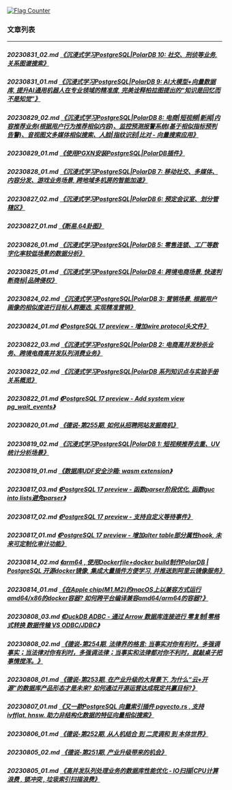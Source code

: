 <a rel="nofollow" href="http://info.flagcounter.com/h9V1"  ><img src="http://s03.flagcounter.com/count/h9V1/bg_FFFFFF/txt_000000/border_CCCCCC/columns_2/maxflags_12/viewers_0/labels_0/pageviews_0/flags_0/"  alt="Flag Counter"  border="0"  ></a>  
  
### 文章列表  
----  
##### 20230831_02.md   [《沉浸式学习PostgreSQL|PolarDB 10: 社交、刑侦等业务, 关系图谱搜索》](20230831_02.md)  
##### 20230831_01.md   [《沉浸式学习PostgreSQL|PolarDB 9: AI大模型+向量数据库, 提升AI通用机器人在专业领域的精准度, 完美诠释柏拉图提出的“知识是回忆而不是知觉”》](20230831_01.md)  
##### 20230829_02.md   [《沉浸式学习PostgreSQL|PolarDB 8: 电商|短视频|新闻|内容推荐业务(根据用户行为推荐相似内容)、监控预测报警系统(基于相似指标预判告警)、音视图文多媒体相似搜索、人脸|指纹识别|比对 - 向量搜索应用》](20230829_02.md)  
##### 20230829_01.md   [《使用PGXN安装PostgreSQL|PolarDB插件》](20230829_01.md)  
##### 20230828_01.md   [《沉浸式学习PostgreSQL|PolarDB 7: 移动社交、多媒体、内容分发、游戏业务场景, 跨地域多机房的智能加速》](20230828_01.md)  
##### 20230827_02.md   [《沉浸式学习PostgreSQL|PolarDB 6: 预定会议室、划分管辖区》](20230827_02.md)  
##### 20230827_01.md   [《断易.64卦图》](20230827_01.md)  
##### 20230826_01.md   [《沉浸式学习PostgreSQL|PolarDB 5: 零售连锁、工厂等数字化率较低场景的数据分析》](20230826_01.md)  
##### 20230825_01.md   [《沉浸式学习PostgreSQL|PolarDB 4: 跨境电商场景, 快速判断商标|品牌侵权》](20230825_01.md)  
##### 20230824_02.md   [《沉浸式学习PostgreSQL|PolarDB 3: 营销场景, 根据用户画像的相似度进行目标人群圈选, 实现精准营销》](20230824_02.md)  
##### 20230824_01.md   [《PostgreSQL 17 preview - 增加wire protocol头文件》](20230824_01.md)  
##### 20230822_03.md   [《沉浸式学习PostgreSQL|PolarDB 2: 电商高并发秒杀业务、跨境电商高并发队列消费业务》](20230822_03.md)  
##### 20230822_02.md   [《沉浸式学习PostgreSQL|PolarDB 系列知识点与实验手册关系概览》](20230822_02.md)  
##### 20230822_01.md   [《PostgreSQL 17 preview - Add system view pg_wait_events》](20230822_01.md)  
##### 20230820_01.md   [《德说-第255期, 如何从招聘网站发掘商机》](20230820_01.md)  
##### 20230819_02.md   [《沉浸式学习PostgreSQL|PolarDB 1: 短视频推荐去重、UV统计分析场景》](20230819_02.md)  
##### 20230819_01.md   [《数据库UDF安全沙箱: wasm extension》](20230819_01.md)  
##### 20230817_03.md   [《PostgreSQL 17 preview - 函数parser阶段优化, 函数guc into lists避免parser》](20230817_03.md)  
##### 20230817_02.md   [《PostgreSQL 17 preview - 支持自定义等待事件》](20230817_02.md)  
##### 20230817_01.md   [《PostgreSQL 17 preview - 增加alter table部分属性hook, 未来可定制化审计功能》](20230817_01.md)  
##### 20230814_02.md   [《arm64 , 使用Dockerfile+docker build制作PolarDB | PostgreSQL 开源docker镜像, 集成大量插件方便学习, 并推送到阿里云镜像服务》](20230814_02.md)  
##### 20230814_01.md   [《在Apple chip(M1,M2)的macOS上以兼容方式运行amd64/x86的docker容器? 如何跨平台编译兼容amd64/arm64的容器?》](20230814_01.md)  
##### 20230808_03.md   [《DuckDB ADBC - 通过 Arrow 数据库连接进行 零复制|零格式转换 数据传输 VS ODBC/JDBC》](20230808_03.md)  
##### 20230808_02.md   [《德说-第254期, 法律界的格言: 当事实对你有利时，多强调事实；当法律对你有利时，多强调法律；当事实和法律都对你不利时，就敲桌子把事情搅浑。》](20230808_02.md)  
##### 20230808_01.md   [《德说-第253期, 在产业升级的大背景下, 为什么“云+开源”的数据库产品形态才是未来? 如何通过开源运营达成既定共赢目标?》](20230808_01.md)  
##### 20230807_01.md   [《又一款PostgreSQL 向量索引插件 pgvecto.rs , 支持ivfflat, hnsw. 助力非结构化数据的特征向量相似搜索》](20230807_01.md)  
##### 20230806_01.md   [《德说-第252期, 从人机结合 到 二灵调和 到 本体世界》](20230806_01.md)  
##### 20230805_02.md   [《德说-第251期, 产业升级带来的机会》](20230805_02.md)  
##### 20230805_01.md   [《高并发队列处理业务的数据库性能优化 - IO扫描|CPU计算浪费 , 锁冲突 , 垃圾索引扫描浪费》](20230805_01.md)  

